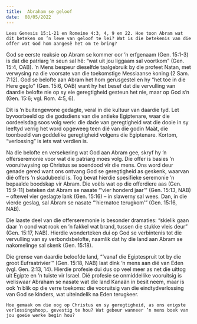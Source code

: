 ```yaml
---
title:  Abraham se geloof
date:  08/05/2022
---
```


`Lees Genesis 15:1-21 en Romeine 4:3, 4, 9 en 22. Hoe toon Abram wat dit beteken om ’n lewe van geloof te lei? Wat is die betekenis van die offer wat God hom aangesê het om te bring?`

God se eerste reaksie op Abram se kommer oor ’n erfgenaam (Gen. 15:1-3) is dat die patriarg ’n seun sal hê: “wat uit jou liggaam sal voortkom” (Gen. 15:4, OAB). ’n Mens bespeur dieselfde taalgebruik by die profeet Natan, met verwysing na die voorsate van die toekomstige Messiaanse koning (2 Sam. 7:12). God se belofte aan Abram het hom gerusgestel en hy “het toe in die Here geglo” (Gen. 15:6, OAB) want hy het besef dat die vervulling van daardie belofte nie op sy eie geregtigheid gesteun het nie, maar op God s’n (Gen. 15:6; vgl. Rom. 4:5, 6).

Dit is ’n buitengewone gedagte, veral in die kultuur van daardie tyd. Let byvoorbeeld op die godsdiens van die antieke Egiptenare, waar die oordeelsdag soos volg werk: die dade van geregtigheid wat die dooie in sy leeftyd verrig het word opgeweeg teen dié van die godin Maät, die toonbeeld van goddelike geregtigheid volgens die Egiptenare. Kortom, “verlossing” is iets wat verdien is.

Na die belofte en versekering wat God aan Abram gee, skryf hy ’n offerseremonie voor wat die patriarg moes volg. Die offer is basies ’n vooruitwysing op Christus se soendood vir die mens. Ons word deur genade gered want ons ontvang God se geregtigheid as geskenk, waarvan dié offers ’n skadubeeld is. Tog bevat hierdie spesifieke seremonie ’n bepaalde boodskap vir Abram. Die voëls wat op die offerdiere aas (Gen. 15:9-11) beteken dat Abram se nasate “‘vier honderd jaar’” (Gen. 15:13, NAB) – oftewel vier geslagte lank (Gen. 15:16) – in slawerny sal wees. Dan, in die vierde geslag, sal Abram se nasate “‘hiernatoe terugkom’” (Gen. 15:16, NAB).

Die laaste deel van die offerseremonie is besonder dramaties: “skielik gaan daar ’n oond wat rook en ’n fakkel wat brand, tussen die stukke vleis deur” (Gen. 15:17, NAB). Hierdie wonderteken dui op God se verbintenis tot die vervulling van sy verbondsbelofte, naamlik dat hy die land aan Abram se nakomelinge sal skenk (Gen. 15:18).

Die grense van daardie beloofde land, “‘vanaf die Egiptespruit tot by die groot Eufraatrivier’” (Gen. 15:18, NAB) laat dink ’n mens aan dié van Eden (vgl. Gen. 2:13, 14). Hierdie profesie dui dus op veel meer as net die uittog uit Egipte en ’n tuiste vir Israel. Dié profesie se onmiddellike vooruitsig is weliswaar Abraham se nasate wat die land Kanaän in besit neem, maar is ook ’n blik op die verre toekoms: die vooruitsig van die eindtydverlossing van God se kinders, wat uiteindelik na Eden terugkeer.

`Hoe gemaak om die oog op Christus en sy geregtigheid, as ons enigste verlossingshoop, gevestig te hou? Wat gebeur wanneer ’n mens boek van jou goeie werke begin hou?`